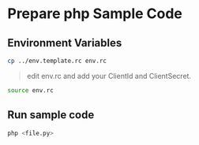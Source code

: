 

# Prepare php Sample Code


## Environment Variables
```sh
cp ../env.template.rc env.rc
```
> edit env.rc and add your ClientId and ClientSecret.

```sh
source env.rc
```

## Run sample code
```sh
php <file.py>
```